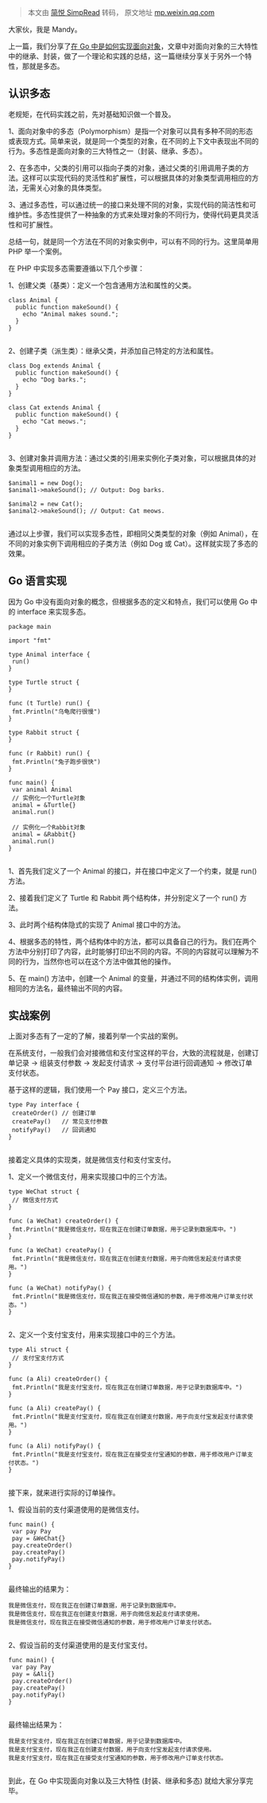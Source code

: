 > 本文由 [简悦 SimpRead](http://ksria.com/simpread/) 转码， 原文地址 [mp.weixin.qq.com](https://mp.weixin.qq.com/s/n8Hzf9fs2wiNGH1vNwIsrg)

大家伙，我是 Mandy。

上一篇，我们分享了[在 Go 中是如何实现面向对象](https://mp.weixin.qq.com/s?__biz=MzI4NzE2MDI5NA==&mid=2650286542&idx=1&sn=d4964d28a4b40ed65813cd092d45717f&scene=21#wechat_redirect)，文章中对面向对象的三大特性中的继承、封装，做了一个理论和实践的总结，这一篇继续分享关于另外一个特性，那就是多态。

认识多态
----

老规矩，在代码实践之前，先对基础知识做一个普及。

1、面向对象中的多态（Polymorphism）是指一个对象可以具有多种不同的形态或表现方式。简单来说，就是同一个类型的对象，在不同的上下文中表现出不同的行为。多态性是面向对象的三大特性之一（封装、继承、多态）。

2、在多态中，父类的引用可以指向子类的对象，通过父类的引用调用子类的方法。这样可以实现代码的灵活性和扩展性，可以根据具体的对象类型调用相应的方法，无需关心对象的具体类型。

3、通过多态性，可以通过统一的接口来处理不同的对象，实现代码的简洁性和可维护性。多态性提供了一种抽象的方式来处理对象的不同行为，使得代码更具灵活性和可扩展性。

总结一句，就是同一个方法在不同的对象实例中，可以有不同的行为。这里简单用 PHP 举一个案例。

在 PHP 中实现多态需要遵循以下几个步骤：

1、创建父类（基类）：定义一个包含通用方法和属性的父类。

```
class Animal {
  public function makeSound() {
    echo "Animal makes sound.";
  }
}


```

2、创建子类（派生类）：继承父类，并添加自己特定的方法和属性。

```
class Dog extends Animal {
  public function makeSound() {
    echo "Dog barks.";
  }
}

class Cat extends Animal {
  public function makeSound() {
    echo "Cat meows.";
  }
}


```

3、创建对象并调用方法：通过父类的引用来实例化子类对象，可以根据具体的对象类型调用相应的方法。

```
$animal1 = new Dog();
$animal1->makeSound(); // Output: Dog barks.

$animal2 = new Cat();
$animal2->makeSound(); // Output: Cat meows.


```

通过以上步骤，我们可以实现多态性，即相同父类类型的对象（例如 Animal），在不同的对象实例下调用相应的子类方法（例如 Dog 或 Cat）。这样就实现了多态的效果。

Go 语言实现
-------

因为 Go 中没有面向对象的概念，但根据多态的定义和特点，我们可以使用 Go 中的 interface 来实现多态。

```
package main

import "fmt"

type Animal interface {
 run()
}

type Turtle struct {
}

func (t Turtle) run() {
 fmt.Println("乌龟爬行很慢")
}

type Rabbit struct {
}

func (r Rabbit) run() {
 fmt.Println("兔子跑步很快")
}

func main() {
 var animal Animal
 // 实例化一个Turtle对象
 animal = &Turtle{}
 animal.run()

 // 实例化一个Rabbit对象
 animal = &Rabbit{}
 animal.run()
}


```

1、首先我们定义了一个 Animal 的接口，并在接口中定义了一个约束，就是 run() 方法。

2、接着我们定义了 Turtle 和 Rabbit 两个结构体，并分别定义了一个 run() 方法。

3、此时两个结构体隐式的实现了 Animal 接口中的方法。

4、根据多态的特性，两个结构体中的方法，都可以具备自己的行为。我们在两个方法中分别打印了内容，此时能够打印出不同的内容。不同的内容就可以理解为不同的行为，当然你也可以在这个方法中做其他的操作。

5、在 main() 方法中，创建一个 Animal 的变量，并通过不同的结构体实例，调用相同的方法名，最终输出不同的内容。

实战案例
----

上面对多态有了一定的了解，接着列举一个实战的案例。

在系统支付，一般我们会对接微信和支付宝这样的平台，大致的流程就是，创建订单记录 -> 组装支付参数 -> 发起支付请求 -> 支付平台进行回调通知 -> 修改订单支付状态。

基于这样的逻辑，我们使用一个 Pay 接口，定义三个方法。

```
type Pay interface {
 createOrder() // 创建订单
 createPay()   // 常见支付参数
 notifyPay()   // 回调通知
}


```

接着定义具体的实现类，就是微信支付和支付宝支付。

1、定义一个微信支付，用来实现接口中的三个方法。

```
type WeChat struct {
 // 微信支付方式
}

func (a WeChat) createOrder() {
 fmt.Println("我是微信支付，现在我正在创建订单数据，用于记录到数据库中。")
}

func (a WeChat) createPay() {
 fmt.Println("我是微信支付，现在我正在创建支付数据，用于向微信发起支付请求使用。")
}

func (a WeChat) notifyPay() {
 fmt.Println("我是微信支付，现在我正在接受微信通知的参数，用于修改用户订单支付状态。")
}


```

2、定义一个支付宝支付，用来实现接口中的三个方法。

```
type Ali struct {
 // 支付宝支付方式
}

func (a Ali) createOrder() {
 fmt.Println("我是支付宝支付，现在我正在创建订单数据，用于记录到数据库中。")
}

func (a Ali) createPay() {
 fmt.Println("我是支付宝支付，现在我正在创建支付数据，用于向支付宝发起支付请求使用。")
}

func (a Ali) notifyPay() {
 fmt.Println("我是支付宝支付，现在我正在接受支付宝通知的参数，用于修改用户订单支付状态。")
}


```

接下来，就来进行实际的订单操作。

1、假设当前的支付渠道使用的是微信支付。

```
func main() {
 var pay Pay
 pay = &WeChat{}
 pay.createOrder()
 pay.createPay()
 pay.notifyPay()
}


```

最终输出的结果为：

```
我是微信支付，现在我正在创建订单数据，用于记录到数据库中。
我是微信支付，现在我正在创建支付数据，用于向微信发起支付请求使用。
我是微信支付，现在我正在接受微信通知的参数，用于修改用户订单支付状态。


```

2、假设当前的支付渠道使用的是支付宝支付。

```
func main() {
 var pay Pay
 pay = &Ali{}
 pay.createOrder()
 pay.createPay()
 pay.notifyPay()
}


```

最终输出结果为：

```
我是支付宝支付，现在我正在创建订单数据，用于记录到数据库中。
我是支付宝支付，现在我正在创建支付数据，用于向支付宝发起支付请求使用。
我是支付宝支付，现在我正在接受支付宝通知的参数，用于修改用户订单支付状态。


```

到此，在 Go 中实现面向对象以及三大特性 (封装、继承和多态) 就给大家分享完毕。